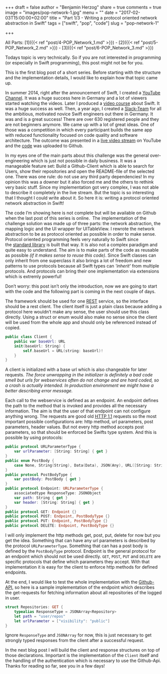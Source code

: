 +++
draft = false
author = "Benjamin Herzog"
share = true
comments = true
image = "images/pop-network-1.jpg"
menu = ""
date = "2017-02-03T15:00:00+02:00"
title = "Part 1/3 - Writing a protocol oriented network abstraction in Swift"
tags = ["swift", "pop", "code"]
slug = "pop-network-1"

+++

All Parts: [1]({{< ref "post/4-POP_Network_1.md" >}}) - [2]({{< ref "post/5-POP_Network_2.md" >}}) - [3]({{< ref "post/6-POP_Network_3.md" >}})

Todays topic is very technically. So if you are not interested in programming (or especially in Swift programming), this post might not be for you.

This is the first blog post of a short series. Before starting with the structure and the implementation details, I would like to explain how that topic came up.

In summer 2014, right after the announcement of Swift, I created a [YouTube Channel](https://www.youtube.com/swiftde). It was a huge success here in Germany and a lot of viewers started watching the videos. Later I produced a [video course](https://www.udemy.com/ios-8-und-swift-der-einstieg-in-grosartige-app-entwicklung/?couponCode=BLOG_1) about Swift. It was a huge success as well. Then, a year ago, I created a [Slack-Team](http://slack.swiftde.net) for all the ambitious, motivated novice Swift engineers out there in Germany. It was and is a great success! There are over 630 registered people and they are not beginners anymore. We came up with a lot of great ideas. One of those was a competition in which every participant builds the same app with reduced functionality focused on code quality and software architecture. The outcome was presented in a [live video stream](https://www.youtube.com/watch?v=EXxYGszFOSY) on YouTube and the [code](https://github.com/swiftde/swift-client-challenge/tree/master/01%20Github-Client) was uploaded to Github.

In my eyes one of the main parts about this challenge was the general over-engineering which is just not possible in daily business. It was a manageable feature set: Build a Github-Client which is able to search for Users, show their repositories and open the README-file of the selected one. There was one rule: do not use any third party dependencies! In my opinion this was a downer but it also forced me and the others to rethink very basic stuff. Since my implementation got very complex, I was not able to describe it completely in the live stream. But the topic is so interesting that I thought I could write about it. So here it is: writing a protocol oriented network abstraction in Swift!

The code I’m showing here is not complete but will be available on Github when the last post of this series is online.  The implementation of the challenge solution was made up of three parts: the network abstraction, the mapping logic and the UI wrapper for UITableView. I rewrote the network abstraction to be as protocol oriented as possible in order to make sense. Protocol oriented programming feels very naturally to Swift since the [standard library](https://github.com/apple/swift/tree/master/stdlib) is built that way. It is also not a complex paradigm and quite easy to understand. The aim is to make parts of the code as reusable as possible *(if it makes sense to reuse this code)*. Since Swift classes can only inherit from one superclass it also brings a lot of freedom and new patterns to use protocols because all Swift types can *'inherit'* from multiple protocols. And protocols can bring their one implementation via extensions which is extremly powerful!

Don’t worry: this post isn’t only the introduction, now we are going to start with the code and the following part is coming in the next couple of days.

The framework should be used for one [REST](https://en.wikipedia.org/wiki/Representational_state_transfer) service, so the interface should be a rest client. The client itself is just a plain class because adding a protocol here wouldn’t make any sense, the user should use this class directly. Using a struct or enum would also make no sense since the client will be used from the whole app and should only be referenced instead of copied.

```Swift
public class Client { 
	public var baseUrl: URL
	init(baseUrl: String) {
		self.baseUrl = URL(string: baseUrl)!
	}
}
```

A client is initialized with a base url which is also changeable for later requests. *The force unwrapping in the initializer is definitely a bad code smell but urls for webservices often do not change and are hard coded, so a crash is actually intended. In production environment we might have a better describing error message.*

Each call to the webservice is defined as an endpoint. An endpoint defines the path to the method that is invoked and provides all the necessary information. The aim is that the user of that endpoint can not configure anything wrong. The requests are good old [HTTP 1.1](https://www.w3.org/Protocols/rfc2616/rfc2616.html) requests so the most important possible configurations are: http method, url parameters, post parameters, header values. But not every http method accepts post parameters, so that should be enforced be Swifts type system. And this is possible by using protocols:

```Swift
public protocol URLParameterType {
    var urlParameter: [String: String] { get }
}
public enum PostBody {
    case None, String(String), Data(Data), JSON(Any), URL([String: String])
}
public protocol PostBodyType {
    var postBody: PostBody { get }
}
public protocol Endpoint: URLParameterType {
    associatedtype ResponseType: JSONObject
    var path: String { get }
    var header: [String: String] { get }
}
public protocol GET: Endpoint {}
public protocol POST: Endpoint, PostBodyType {}
public protocol PUT: Endpoint, PostBodyType {}
public protocol DELETE: Endpoint, PostBodyType {}
```

I will only implement the http methods get, post, put, delete for now but you get the idea. Something that can have any url parameters is described by the protocol `URLParameterType`. Something that can has a post body is defined by the `PostBodyType` protocol. Endpoint is the general protocol for an endpoint which should not be used directly. `GET`, `POST`, `PUT` and `DELETE` are specific protocols that define which parameters they accept. With that implementation it is easy for the client to enforce http methods for defined endpoints. 

At the end, I would like to test the whole implementation with the [Github-API](https://developer.github.com/v3), so here is a sample implementation of the endpoint which describes the get-requests for fetching information about all repositories of the logged in user.

```Swift
struct Repositories: GET {
    typealias ResponseType = JSONArray<Repository>
    let path = "user/repos"
    let urlParameter = ["visibility": "public"]
}
```

Ignore `ResponseType` and `JSONArray` for now, this is just necessary to get strongly typed responses from the client after a successful request.

In the next blog post I will build the client and response structures on top of those declarations. Important is the implementation of the `Client` itself and the handling of the authentication which is necessary to use the Github-Api. Thanks for reading so far, see you in a few days!
